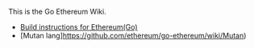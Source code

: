 This is the Go Ethereum Wiki.

* [Build instructions for Ethereum(Go)](https://github.com/ethereum/go-ethereum/wiki/Building-Ethereum(Go))
* [Mutan lang]https://github.com/ethereum/go-ethereum/wiki/Mutan)
